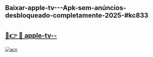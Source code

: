 ## Baixar-apple-tv---Apk-sem-anúncios-desbloqueado-completamente-2025-#kc833

# <h2><a href="https://ainizakaria.my?title=apple-tv--&ref=22M">🔗👉 🔴 apple-tv--</a></h2>

[![acn](https://github.com/user-attachments/assets/0f9c940e-d8b0-45ae-aac7-cd30a18b3e1c)](https://ainizakaria.my?title=apple-tv--&ref=22M)

